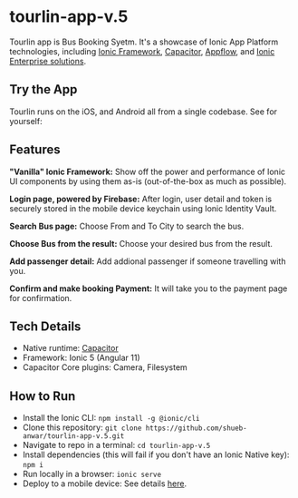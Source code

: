 # tourlin-app-v.5
Tourlin app is Bus Booking Syetm. It's a showcase of Ionic App Platform technologies, including [Ionic Framework](https://ionicframework.com), [Capacitor](https://capacitorjs.com), [Appflow](https://ionic.io/appflow), and [Ionic Enterprise solutions](https://ionic.io/docs).

## Try the App

Tourlin runs on the iOS, and Android all from a single codebase. See for yourself:

## Features

**"Vanilla" Ionic Framework:** Show off the power and performance of Ionic UI components by using them as-is (out-of-the-box as much as possible).

**Login page, powered by Firebase:** After login, user detail and token is securely stored in the mobile device keychain using Ionic Identity Vault. 

**Search Bus page:** Choose From and To City to search the bus.

**Choose Bus from the result:** Choose your desired bus from the result.

**Add passenger detail:** Add addional passenger if someone travelling with you.

**Confirm and make booking Payment:** It will take you to the payment page for confirmation.

## Tech Details

- Native runtime: [Capacitor](https://capacitorjs.com)
- Framework: Ionic 5 (Angular 11)
- Capacitor Core plugins: Camera, Filesystem

## How to Run

- Install the Ionic CLI: `npm install -g @ionic/cli`
- Clone this repository: `git clone https://github.com/shueb-anwar/tourlin-app-v.5.git`
- Navigate to repo in a terminal: `cd tourlin-app-v.5`
- Install dependencies (this will fail if you don't have an Ionic Native key): `npm i`
- Run locally in a browser: `ionic serve`
- Deploy to a mobile device: See details [here](https://capacitorjs.com/docs/basics/running-your-app).
